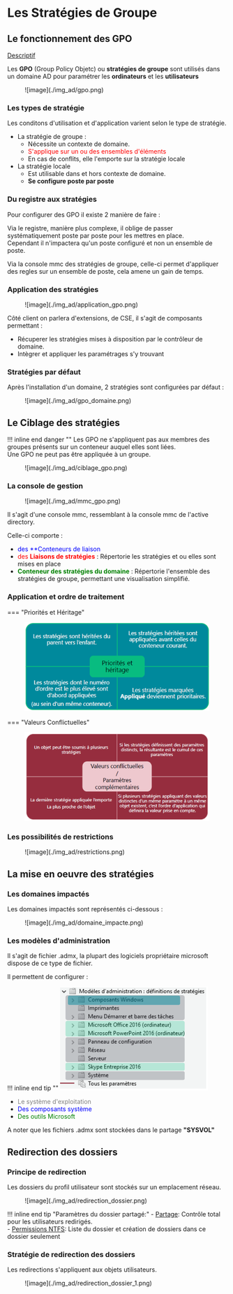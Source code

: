 # Les Stratégies de Groupe

## Le fonctionnement des GPO

<u>Descriptif</u>  

Les **GPO** (Group Policy Objetc) ou **stratégies de groupe** sont utilisés dans un domaine AD pour paramétrer les **ordinateurs** et les **utilisateurs**  

<figure markdown=1>
![image](./img_ad/gpo.png)
</figure>

### Les types de stratégie

Les conditons d'utilisation et d'application varient selon le type de stratégie.  

- La stratégie de groupe : 
  - Nécessite un contexte de domaine.
  - <span style="color:red">S'applique sur un ou des ensembles d'éléments</span>
  - En cas de conflits, elle l'emporte sur la stratégie locale
- La stratégie locale
  - Est utilisable dans et hors contexte de domaine.
  - **Se configure poste par poste**

### Du registre aux stratégies

Pour configurer des GPO il existe 2 manière de faire :  

Via le registre, manière plus complexe, il oblige de passer systématiquement poste par poste pour les mettres en place.  
Cependant il n'impactera qu'un poste configuré et non un ensemble de poste.  

Via la console mmc des stratégies de groupe, celle-ci permet d'appliquer des regles sur un ensemble de poste, cela amene un gain de temps.

### Application des stratégies

<figure markdown=1>
![image](./img_ad/application_gpo.png)
</figure>

Côté client on parlera d'extensions, de CSE, il s'agit de composants permettant :  

- Récuperer les stratégies mises à disposition par le contrôleur de domaine.
- Intègrer et appliquer les paramétrages s'y trouvant

### Stratégies par défaut

Après l'installation d'un domaine, 2 stratégies sont configurées par défaut :  

<figure markdown=1>
![image](./img_ad/gpo_domaine.png)
</figure>

## Le Ciblage des stratégies

!!! inline end danger ""
    Les GPO ne s'appliquent pas aux membres des groupes présents sur un conteneur auquel elles sont liées.  
    Une GPO ne peut pas être appliquée à un groupe.  

<figure markdown=1>
![image](./img_ad/ciblage_gpo.png)
</figure>

### La console de gestion

<figure markdown=1>
![image](./img_ad/mmc_gpo.png)
</figure>

Il s'agit d'une console mmc, ressemblant à la console mmc de l'active directory.  

Celle-ci comporte : 

- <span style="color:blue">des **Conteneurs de liaison</span> 
- <span style="color:red">des **Liaisons de stratégies**</span> : Répertorie les stratégies et ou elles sont mises en place
- <span style="color:green">**Conteneur des stratégies du domaine**</span> : Répertorie l'ensemble des stratégies de groupe, permettant une visualisation simplifié.

### Application et ordre de traitement

=== "Priorités et Héritage"
    <figure markdown=1>
    ![image](./img_ad/priorite_heritage.png)
    </figure>
=== "Valeurs Conflictuelles"
    <figure markdown=1>
    ![image](./img_ad/conflit_complement.png)
    </figure>

### Les possibilités de restrictions

<figure markdown=1>
![image](./img_ad/restrictions.png)
</figure>

## La mise en oeuvre des stratégies

### Les domaines impactés

Les domaines impactés sont représentés ci-dessous :  

<figure markdown=1>
![image](./img_ad/domaine_impacte.png)
</figure>

### Les modèles d'administration

Il s'agit de fichier .admx, la plupart des logiciels propriétaire microsoft dispose de ce type de fichier.  

Il permettent de configurer :  

!!! inline end tip ""
    ![mmc_gpo](./img_ad/administration_gpo.png)

- <span style="color:gray">Le système d'exploitation</span>
- <span style="color:blue">Des composants système</span>
- <span style="color:green">Des outils Microsoft</span>

A noter que les fichiers .admx sont stockées dans le partage **"SYSVOL"**

## Redirection des dossiers

### Principe de redirection
Les dossiers du profil utilisateur sont stockés sur un emplacement réseau.  

<figure markdown=1>
![image](./img_ad/redirection_dossier.png)
</figure>

!!! inline end tip "Paramètres du dossier partagé:"
    - <u>Partage</u>: Contrôle total pour les utilisateurs redirigés.  
    - <u>Permissions NTFS</u>: Liste du dossier et création de dossiers dans ce dossier seulement

### Stratégie de redirection des dossiers

Les redirections s'appliquent aux objets utilisateurs.  

<figure markdown=1>
![image](./img_ad/redirection_dossier_1.png)
</figure>
